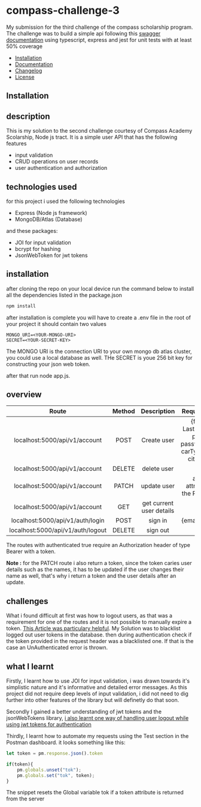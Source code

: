 # compass-challenge-3
My submission for the third challenge of the compass scholarship program.
The challenge was to build a simple api following this [swagger documentation](https://app.swaggerhub.com/apis-docs/PAULOSENA/sp_nigeria_third_challenge/1.0.0) using typescript, express and jest for unit
tests with at least 50% coverage
- [Installation](#installation)
- [Documentation](#documentation)
- [Changelog](#changelog)
- [License](#license)

## Installation

## description
This is my solution to the second challenge courtesy of Compass Academy Scolarship, Node js tract. It is a simple user API that has the following features
- input validation
- CRUD operations on user records
- user authentication and authorization

## technologies used
for this project i used the following technologies
- Express (Node js framework)
- MongoDB/Atlas (Database)

and these packages:
- JOI for input validation
- bcrypt for hashing
- JsonWebToken for jwt tokens

## installation
after cloning the repo on your local device run the command below to install all the dependencies listed in the package.json
```js
npm install 
```
after installation is complete you will have to create a .env file in the root of your project it should contain two values
```env
MONGO_URI=<YOUR-MONGO-URI>
SECRET=<YOUR-SECRET-KEY>
```
The MONGO URI is the connection URI to your own mongo db atlas cluster, you could use a local database as well.
THe SECRET is youe 256 bit key for constructing your json web token.

after that run node app.js. 

## overview
Route | Method | Description | Required params | Authenticated
| :---: | :---: | :---: | :---: | :---:
localhost:5000/api/v1/account | POST | Create user | {firstName, LastName, email, password, passwordConfirm, carType, zipCode, city, country} | false
localhost:5000/api/v1/account  | DELETE | delete user | None | true
localhost:5000/api/v1/account  | PATCH | update user | any of the attributes from the POST request | true
localhost:5000/api/v1/account  | GET | get current user details | None | true
localhost:5000/api/v1/auth/login  | POST | sign in | {email, password} | false
localhost:5000/api/v1/auth/logout  | DELETE | sign out | None | true

The routes with authenticated true require an Authorization header of type Bearer with a token.

__Note :__ for the PATCH route i also return a token, since the token caries user details such as the names, it has to be updated if the user changes their name as well, that's why i return a token and the user details after an update.

## challenges<a name="section_name"></a> 
What i found difficult at first was how to logout users, as that was a requirement for one of the routes and it is not possible to manually expire a token. [This Article was particulary helpful](https://medium.com/@tutorialswebsite/how-to-expire-jwt-token-on-logout-85f5c810a09d). My Solution was to blacklist logged out user tokens in the database. then during authentication check if the token provided in the request header was a blacklisted one. If that is the case an UnAuthenticated error is thrown.

## what I learnt
Firstly, I learnt how to use JOI for input validation, i was drawn towards it's simplistic nature and it's informative and detailed error messages. As this project did not require deep levels of input validation, i did not need to dig further into other features of the library but will definetly do that soon. 

Secondly I gained a better understanding of jwt tokens and the jsonWebTokens library, [i also learnt one way of handling user logout while using jwt tokens for authentication](#section_name)

Thirdly, I learnt how to automate my requests using the Test section in the Postman dashboard.
it looks something like this:
```js
let token = pm.response.json().token

if(token){
    pm.globals.unset("tok");
    pm.globals.set("tok", token);
}
```
The snippet resets the Global variable tok if a token attribute is returned from the server
